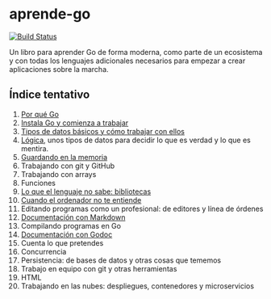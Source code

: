 # aprende-go

[![Build Status](https://travis-ci.org/JJ/aprende-go.svg?branch=master)](https://travis-ci.org/JJ/aprende-go)

Un libro para aprender Go de forma moderna, como parte de un
ecosistema y con todas los lenguajes adicionales necesarios para
empezar a crear aplicaciones sobre la marcha.

## Índice tentativo

1. [Por qué Go](txt/01.por-que-go.md)
2. [Instala Go y comienza a trabajar](txt/02.instala-go-y-comienza-a-trabajar.md)
3. [Tipos de datos básicos y cómo trabajar con ellos](txt/03.datos.md)
4. [Lógica](txt/04.logica.md), unos tipos de datos para decidir lo que
   es verdad y lo que es mentira.
5. [Guardando en la memoria](txt/05.guardando-en-la-memoria.md)
3. Trabajando con git y GitHub
4. Trabajando con arrays
5. Funciones
6. [Lo que el lenguaje no sabe: bibliotecas](txt/06.lo-que-el-lenguaje-no-sabe-bibliotecas.md)
7. [Cuando el ordenador no te entiende](txt/07.cuando-el-ordenador-no-te-entiende.md)
15. Editando programas como un profesional: de editores y línea de órdenes
9. [Documentación con Markdown](txt/09.documentacion-con-markdown.md)
12. Compilando programas en Go
8. [Documentación con Godoc](txt/08.documentacion-con-godoc.md)
13. Cuenta lo que pretendes
14. Concurrencia
16. Persistencia: de bases de datos y otras cosas que tememos
17. Trabajo en equipo con git y otras herramientas
6. HTML
17. Trabajando en las nubes: despliegues, contenedores y microservicios
